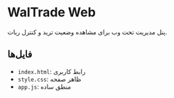 # WalTrade Web

پنل مدیریت تحت وب برای مشاهده وضعیت ترید و کنترل ربات.

## فایل‌ها

- `index.html`: رابط کاربری
- `style.css`: ظاهر صفحه
- `app.js`: منطق ساده
